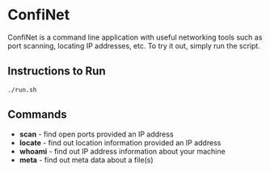 # ConfiNet


ConfiNet is a command line application with useful networking tools such as port scanning, locating IP addresses, etc. To try it out, simply run the script.

## Instructions to Run
```./run.sh```

## Commands

* **scan** - find open ports provided an IP address
* **locate** - find out location information provided an IP address
* **whoami** - find out IP address information about your machine 
* **meta** - find out meta data about a file(s)
